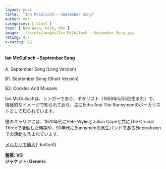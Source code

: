 ```yaml
---
layout: post
title:  "Ian McCulloch – September Song"
author: mmr
categories: [ Vinyl ]
tags: [ New-Wave, Rock, 80s ]
image: ../assets/images/Ian McCulloch – September Song.jpg
rating: 4.5
v-rating: VG
---
```


#### Ian McCulloch – September Song

A. September Song (Long Version)

B1. September Song (Short Version)

B2. Cockles And Mussels

Ian McCullochは、シンガーであり、ギタリスト（1959年5月5日生まれ）で、情緒的なイメージで知られており、主にEcho And The Bunnymenのボーカリストとして知られています。

彼のキャリアには、1970年代にPete WylieとJulian Copeと共にThe Crucial Threeで活動した時期や、90年代にBunnymenの派生バンドであるElectrafixionでの活動も含まれています。

[メルカリで購入](https://jp.mercari.com/item/m99638933922?afid=6142608987){:.button1}

<div class="mt-4 mb-4 d-flex align-items-center">
<strong class="mr-1">盤質: VG</strong>
</div>
<div class="mt-4 mb-4 d-flex align-items-center">
<strong class="mr-1">ジャケット: Generic</strong>
</div>
